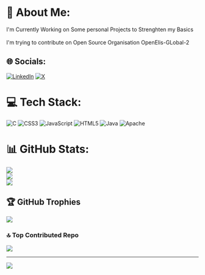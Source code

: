 # 💫 About Me:
I'm Currently Working on Some personal Projects to Strenghten my Basics<br><br>I'm trying to contribute on Open Source Organisation OpenElis-GLobal-2<br>


## 🌐 Socials:
[![LinkedIn](https://img.shields.io/badge/LinkedIn-%230077B5.svg?logo=linkedin&logoColor=white)](https://linkedin.com/in/https://www.linkedin.com/in/raghav-jha-25692430b/) [![X](https://img.shields.io/badge/X-black.svg?logo=X&logoColor=white)](https://x.com/https://x.com/rjha60571) 

# 💻 Tech Stack:
![C](https://img.shields.io/badge/c-%2300599C.svg?style=for-the-badge&logo=c&logoColor=white) ![CSS3](https://img.shields.io/badge/css3-%231572B6.svg?style=for-the-badge&logo=css3&logoColor=white) ![JavaScript](https://img.shields.io/badge/javascript-%23323330.svg?style=for-the-badge&logo=javascript&logoColor=%23F7DF1E) ![HTML5](https://img.shields.io/badge/html5-%23E34F26.svg?style=for-the-badge&logo=html5&logoColor=white) ![Java](https://img.shields.io/badge/java-%23ED8B00.svg?style=for-the-badge&logo=openjdk&logoColor=white) ![Apache](https://img.shields.io/badge/apache-%23D42029.svg?style=for-the-badge&logo=apache&logoColor=white)
# 📊 GitHub Stats:
![](https://github-readme-stats.vercel.app/api?username=RaghavJha60570&theme=dark&hide_border=false&include_all_commits=false&count_private=false)<br/>
![](https://github-readme-streak-stats.herokuapp.com/?user=RaghavJha60570&theme=dark&hide_border=false)<br/>
![](https://github-readme-stats.vercel.app/api/top-langs/?username=RaghavJha60570&theme=dark&hide_border=false&include_all_commits=false&count_private=false&layout=compact)

## 🏆 GitHub Trophies
![](https://github-profile-trophy.vercel.app/?username=RaghavJha60570&theme=radical&no-frame=false&no-bg=true&margin-w=4)

### 🔝 Top Contributed Repo
![](https://github-contributor-stats.vercel.app/api?username=RaghavJha60570&limit=5&theme=dark&combine_all_yearly_contributions=true)

---
[![](https://visitcount.itsvg.in/api?id=RaghavJha60570&icon=0&color=0)](https://visitcount.itsvg.in)

<!-- Proudly created with GPRM ( https://gprm.itsvg.in ) -->

